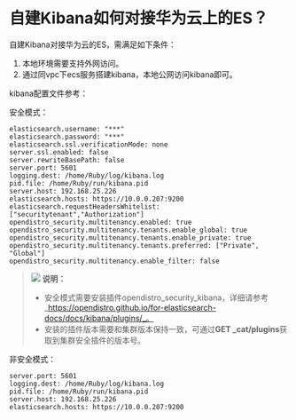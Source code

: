 # 自建Kibana如何对接华为云上的ES？<a name="css_02_0097"></a>

自建Kibana对接华为云的ES，需满足如下条件：

1.  本地环境需要支持外网访问。
2.  通过同vpc下ecs服务搭建kibana，本地公网访问kibana即可。

kibana配置文件参考：

安全模式：

```
elasticsearch.username: "***"
elasticsearch.password: "***"
elasticsearch.ssl.verificationMode: none
server.ssl.enabled: false
server.rewriteBasePath: false
server.port: 5601
logging.dest: /home/Ruby/log/kibana.log
pid.file: /home/Ruby/run/kibana.pid
server.host: 192.168.25.226
elasticsearch.hosts: https://10.0.0.207:9200
elasticsearch.requestHeadersWhitelist: ["securitytenant","Authorization"]
opendistro_security.multitenancy.enabled: true
opendistro_security.multitenancy.tenants.enable_global: true
opendistro_security.multitenancy.tenants.enable_private: true
opendistro_security.multitenancy.tenants.preferred: ["Private", "Global"]
opendistro_security.multitenancy.enable_filter: false
```

>![](public_sys-resources/icon-note.gif) **说明：** 
>-   安全模式需要安装插件opendistro\_security\_kibana，详细请参考_https://opendistro.github.io/for-elasticsearch-docs/docs/kibana/plugins/_。
>-   安装的插件版本需要和集群版本保持一致，可通过**GET \_cat/plugins**获取到集群安全插件的版本号。

非安全模式：

```
server.port: 5601
logging.dest: /home/Ruby/log/kibana.log
pid.file: /home/Ruby/run/kibana.pid
server.host: 192.168.25.226
elasticsearch.hosts: https://10.0.0.207:9200
```

